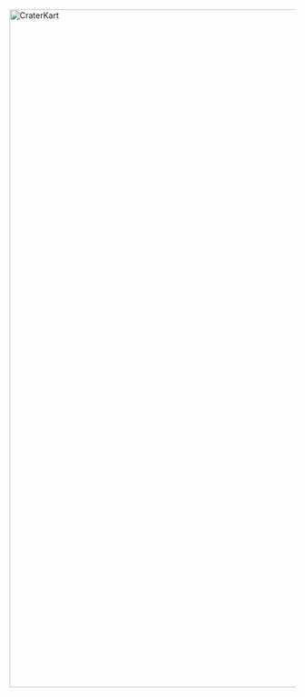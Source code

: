 <img width="1192" alt="CraterKart" src="https://github.com/harshitw/CraterKart/assets/28987897/ac0b6cab-8598-47fc-b3b3-1b765c54bbdc">
